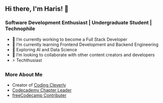 ## Hi there, I'm Haris! 👋

### Software Development Enthusiast | Undergraduate Student | Technophile
<!-- **haris-bit/haris-bit** is a ✨ _special_ ✨ repository because its `README.md` (this file) appears on your GitHub profile. -->
<!-- Here are some ideas to get you started: -->

- 🔭 I’m currently working to become a Full Stack Developer
- 🌱 I’m currently learning Frontend Development and Backend Engineering
- 🤔 Exploring AI and Data Science
- 👯 I’m looking to collaborate with other content creators and developers
- ⚡ Techthusiast


### More About Me
- Creator of [Coding Cleverly](https://www.youtube.com/c/CodingCleverly)
- [Codecademy Chapter Leader](https://community.codecademy.com/coding-cleverly/)
- [freeCodecamp Contributer](https://www.freecodecamp.org/news/understanding-sorting-algorithms/)

